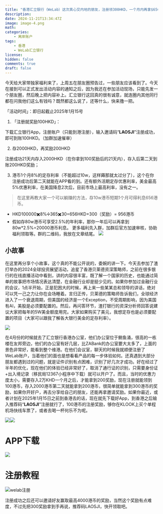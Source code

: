 ```yaml
---
title: "香港汇立银行（WeLab）这次真心交内地的朋友，注册领300HKD，一个月内再拿$656HKD，一年后最高可拿2w！"
description: 
date: 2024-11-21T13:34:47Z
image: image-4.png
math: 
categories:
    - 离岸账户
tags:
    - 香港
    - WeLab汇立银行
license: 
hidden: false
comments: true
draft: false
---
```



今天给大家带独家福利来了，上周五在朋友圈预告过，一些朋友应该看到了。今天在接到可以正式发出活动内容的通知之后，因为我还在参加活动现场，只能先发一个朋友圈，然后晚上把内容补上。汇立银行这回真的很有诚意，就连圈内其他同行都在问我他们这么有钱吗？既然都这么说了，还等什么，快来撸一把。

「活动时间」：即日起截止2025年1月15号

1. 「注册就奖励100HKD」：

下载汇立银行App，注册账户（只能到港注册），输入邀请码“**LAOSJI**”注册成功，即可到账100HKD。（加群加速催审）

2. 存2000HKD，再奖励200HKD

 注册成功21天内存入2000HKD（在你拿到100奖励后的21天内），存入后第二天到账200HKD奖励；

3. 港币1个月8%的定存利率（不能超过10w，这样薅那就太过分了），这个在你注册成功后第二天就能在APP看的到。还有额外活期定存优惠利率，美金最高5%优惠利率，在美国降息2次后，目前市场上最高利率，没有之一。

> 在这里再教大家一个可以躺赚的方法，存10w港币短期1个月可得利息656港币。
- HKD100000✖️8%➗365✖️30=656HKD+300（奖励）= 956港币
- 假如存80w港币可享受2.5%的年利率，那你一年后可以再拿到80w*2.5%=20000港币利息。
更多福利先入群，加群后官方加速审核，协助福利领取等。群的二维码，我放在文章结尾。
![](image-2.png)

## 小故事

在这里再分享个小故事，这个真的不能公开说的，委婉的讲一下。今天去参加了渣打举办的2024全球投资展望活动，追星了香港贝莱德资深策略师，之前在很多银行的在线直播活动中看到，讲的内容很丰富，既了解一个国家的历史，也能通过简单的故事把市场情况表达清楚，在金融行业却是挺少见的。如果你参加过金融行业的会议，1点半开始，正是犯困大的时候，再上来一些某某总和领导的讲话，绝对可以凭一己之力让你在会场睡着。言归正传，贝莱德的策略师告诉我们，全球经济进入了一个衰退周期，但美国的经济是一个Exception，不受周期影响，因为美国有AI，美股是必须要配置的。然后，再问答环节，渣打银行的资深分析师回答说建议大家把每年的5W美金额度用完。大家如果购买了美元，我想定存也是必须要配置的项目（大家可以跟我了解各大银行美金的定存利率）。

![](image-1.png)

在4月份的时候就去了汇立银行香港办公室，他们办公室位于鲗鱼涌，很高的一栋楼在友邦旁边，他们的办公室有好几层，比ZABank的办公室要大太多了，上面的景色非常好，能看到整个维港。在他们会议室，聊天的时候我就顺便注册了WeLab账户，当着他们的面也是想看看产品的每一步体验如何。还真遇到大部分朋友都遇到过的问题，就是证件识别有点困难，识别了好几次才成功。好在经过了半年的优化，现在他们的体验已经非常好了，取消了通行证的识别，只需要身份证+出入境记录（移民局12367小程序中下载）就可以开户了。而且，当时的优惠力度太小，需要存入2万KHD一个月之后，才能拿到200奖励，现在注册就能领到100港币，存入2000港币第二天就能拿到200港币，很简单就能拿到300港币的奖励，如果你开好户，再去分享给自己的朋友，还能再拿邀请奖励。如果你最近，或者计划在2025年1月15日之前到香港去的话，现在就先下载好App，到香港之后输入推荐码“**LAOSJI**”注册就行了，100港币的注册奖励，够你在KLOOK上买个单程机场快线车票了，或者去喝一杯何乐不为呢。


![](image-3.png)![](image-4.png)

# APP下载

![](image-5.png)

# 注册教程

![welab注册](image.png)

注册成功之后还可以邀请好友赢取最高4000港币的奖励，当然这个奖励有点难度，不过先把300奖励拿到手再说，推荐码LAOSJI，快开领取吧。